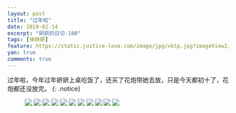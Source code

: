 ```yaml
---
layout: post
title: "过年啦"
date: 2019-02-14
excerpt: "妍妍的日记-100"
tags: [徐晓妍]
feature: https://static.justice-love.com/image/jpg/xktp.jpg?imageView2/1/w/1200/h/500
yan: true
comments: true
---
```

过年啦，今年过年妍妍上桌吃饭了，还买了花炮带她去放，只是今天都初十了，花炮都还没放完。
{: .notice}
<figure>
    <img src="{{ site.staticUrl }}/yanyan/image/2019guonian1.jpg?imageslim&imageMogr2/auto-orient" />
    <img src="{{ site.staticUrl }}/yanyan/image/2019guonian2.jpg?imageslim&imageMogr2/auto-orient" />
    <img src="{{ site.staticUrl }}/yanyan/image/2019guonian3.jpg?imageslim&imageMogr2/auto-orient" />
    <img src="{{ site.staticUrl }}/yanyan/image/2019guonian4.jpg?imageslim&imageMogr2/auto-orient" />
    <img src="{{ site.staticUrl }}/yanyan/image/2019guonian5.jpg?imageslim&imageMogr2/auto-orient" />
    <img src="{{ site.staticUrl }}/yanyan/image/2019guonian6.jpg?imageslim&imageMogr2/auto-orient" />
    <img src="{{ site.staticUrl }}/yanyan/image/2019guonian7.jpg?imageslim&imageMogr2/auto-orient" />
    <img src="{{ site.staticUrl }}/yanyan/image/2019guonian8.jpg?imageslim&imageMogr2/auto-orient" />
    <img src="{{ site.staticUrl }}/yanyan/image/2019guonian9.jpg?imageslim&imageMogr2/auto-orient" />
    <img src="{{ site.staticUrl }}/yanyan/image/2019guonian10.jpg?imageslim&imageMogr2/auto-orient" />
    <img src="{{ site.staticUrl }}/yanyan/image/2019guonian11.jpg?imageslim&imageMogr2/auto-orient" />
</figure>
